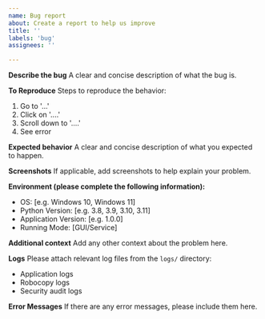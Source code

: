 ```yaml
---
name: Bug report
about: Create a report to help us improve
title: ''
labels: 'bug'
assignees: ''

---
```


**Describe the bug**
A clear and concise description of what the bug is.

**To Reproduce**
Steps to reproduce the behavior:
1. Go to '...'
2. Click on '....'
3. Scroll down to '....'
4. See error

**Expected behavior**
A clear and concise description of what you expected to happen.

**Screenshots**
If applicable, add screenshots to help explain your problem.

**Environment (please complete the following information):**
 - OS: [e.g. Windows 10, Windows 11]
 - Python Version: [e.g. 3.8, 3.9, 3.10, 3.11]
 - Application Version: [e.g. 1.0.0]
 - Running Mode: [GUI/Service]

**Additional context**
Add any other context about the problem here.

**Logs**
Please attach relevant log files from the `logs/` directory:
- Application logs
- Robocopy logs
- Security audit logs

**Error Messages**
If there are any error messages, please include them here. 